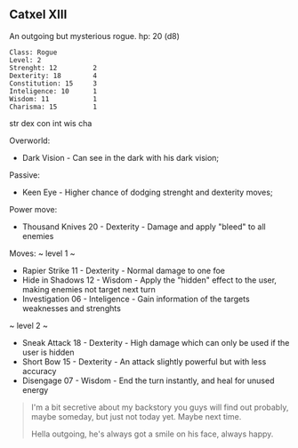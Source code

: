 ## Catxel XIII

An outgoing but mysterious rogue.
hp: 20 (d8)

	Class: Rogue
	Level: 2
	Strenght: 12         2
	Dexterity: 18        4
	Constitution: 15     3
	Inteligence: 10      1
	Wisdom: 11           1
	Charisma: 15         1


str
dex
con
int
wis
cha

Overworld:
* Dark Vision    - Can see in the dark with his dark vision;

Passive:
* Keen Eye        - Higher chance of dodging strenght and dexterity moves;

Power move:
* Thousand Knives     20  -  Dexterity     - Damage and apply "bleed" to all enemies

Moves:
~ level 1 ~
* Rapier Strike           11   - Dexterity      - Normal damage to one foe
* Hide in Shadows    12   - Wisdom       - Apply the "hidden" effect to the user, making enemies not target next turn
* Investigation          06   - Inteligence   - Gain information of the targets weaknesses and strenghts

~ level 2 ~
* Sneak Attack       18    - Dexterity     - High damage which can only be used if the user is hidden
* Short Bow           15    - Dexterity     - An attack slightly powerful but with less accuracy
* Disengage           07   - Wisdom      - End the turn instantly, and heal for unused energy


>I'm a bit secretive about my backstory you guys will find out probably, maybe someday, but just not today yet. Maybe next time.
>
>Hella outgoing, he's always got a smile on his face, always happy.
